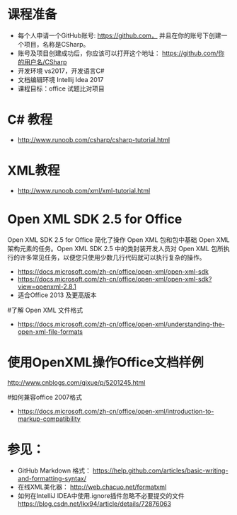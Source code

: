 # 课程准备
- 每个人申请一个GitHub账号: https://github.com， 并且在你的账号下创建一个项目，名称是CSharp。
- 账号及项目创建成功后，你应该可以打开这个地址： https://github.com/你的用户名/CSharp
- 开发环境 vs2017，开发语言C#
- 文档编辑环境 Intellij Idea 2017
- 课程目标：office 试题比对项目

# C# 教程
- http://www.runoob.com/csharp/csharp-tutorial.html
# XML教程
- http://www.runoob.com/xml/xml-tutorial.html

# Open XML SDK 2.5 for Office
Open XML SDK 2.5 for Office 简化了操作 Open XML 包和包中基础 Open XML 架构元素的任务。Open XML SDK 2.5 中的类封装开发人员对 Open XML 包所执行的许多常见任务，以便您只使用少数几行代码就可以执行复杂的操作。
- https://docs.microsoft.com/zh-cn/office/open-xml/open-xml-sdk
- https://docs.microsoft.com/zh-cn/office/open-xml/open-xml-sdk?view=openxml-2.8.1
- 适合Office 2013 及更高版本

#了解 Open XML 文件格式
- https://docs.microsoft.com/zh-cn/office/open-xml/understanding-the-open-xml-file-formats

# 使用OpenXML操作Office文档样例
http://www.cnblogs.com/qixue/p/5201245.html

#如何兼容office 2007格式
- https://docs.microsoft.com/zh-cn/office/open-xml/introduction-to-markup-compatibility

# 参见：
- GitHub Markdown 格式：  https://help.github.com/articles/basic-writing-and-formatting-syntax/
- 在线XML美化器： http://web.chacuo.net/formatxml
- 如何在IntelliJ IDEA中使用.ignore插件忽略不必要提交的文件   https://blog.csdn.net/lkx94/article/details/72876063


